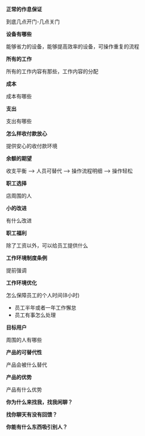 **正常的作息保证**

到底几点开门-几点关门

**设备有哪些**

能够省力的设备，能够提高效率的设备，可操作重复的流程

**所有的工作**

所有的工作内容有那些，工作内容的分配

**成本**

成本有哪些

**支出**

支出有哪些

**怎么样收付款放心**

提供安心的收付款环境

**余额的期望**

收支平衡 ——> 人员可替代 ——> 操作流程明细 ——> 操作轻松

**职工选择**

店周围的人

**小的改进**

有什么改进

**职工福利**

除了工资以外，可以给员工提供什么

**工作环境制度条例**

提前强调

**工作环境优化**

怎么保障员工的个人时间(8小时)

- 员工半年或者一年工作懈怠
- 员工有事怎么处理

**目标用户**

周围的人有哪些

**产品的可替代性**

产品会被什么替代

**产品的优势**

产品有什么优势

**你为什么来找我，找我闲聊？**

**找你聊天有没有回馈？**

**你能有什么东西吸引别人？**











